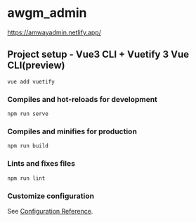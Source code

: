# awgm_admin
https://amwayadmin.netlify.app/

## Project setup - Vue3 CLI + Vuetify 3 Vue CLI(preview) 
```
vue add vuetify
```

### Compiles and hot-reloads for development
```
npm run serve
```

### Compiles and minifies for production
```
npm run build
```

### Lints and fixes files
```
npm run lint
```

### Customize configuration
See [Configuration Reference](https://cli.vuejs.org/config/).
